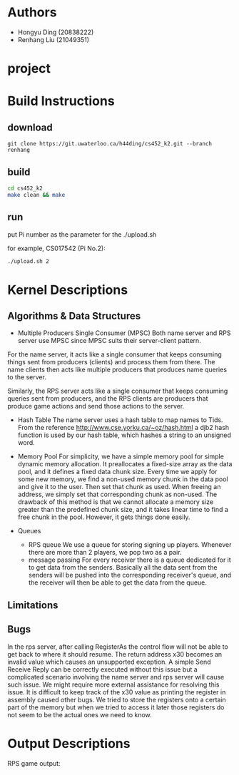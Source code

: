 # Authors
- Hongyu Ding (20838222)
- Renhang Liu (21049351)

# project

# Build Instructions
## download
```
git clone https://git.uwaterloo.ca/h44ding/cs452_k2.git --branch renhang
```
## build
```bash
cd cs452_k2
make clean && make
```
## run
put Pi number as the parameter for the ./upload.sh

for example, CS017542 (Pi No.2):
```bash
./upload.sh 2
```

# Kernel Descriptions
## Algorithms & Data Structures
- Multiple Producers Single Consumer (MPSC)
Both name server and RPS server use MPSC since MPSC suits their server-client pattern. 

For the name server, it acts like a single consumer that keeps consuming things sent from producers (clients) and process them from there. The name clients then acts like multiple producers that produces name queries to the server.

Similarly, the RPS server acts like a single consumer that keeps consuming queries sent from producers, and the RPS clients are producers that produce game actions and send those actions to the server.

- Hash Table
The name server uses a hash table to map names to Tids. From the reference http://www.cse.yorku.ca/~oz/hash.html a djb2 hash function is used by our hash table, which hashes a string to an unsigned word.

- Memory Pool
For simplicity, we have a simple memory pool for simple dynamic memory allocation. It preallocates a fixed-size array as the data pool, and it defines a fixed data chunk size. Every time we apply for some new memory, we find a non-used memory chunk in the data pool and give it to the user. Then set that chunk as used. When freeing an address, we simply set that corresponding chunk as non-used. The drawback of this method is that we cannot allocate a memory size greater than the predefined chunk size, and it takes linear time to find a free chunk in the pool. However, it gets things done easily.

- Queues
  - RPS queue
  We use a queue for storing signing up players. Whenever there are more than 2 players, we pop two as a pair.
  - message passing
  For every receiver there is a queue dedicated for it to get data from the senders. Basically all the data sent from the senders will be pushed into the corresponding receiver's queue, and the receiver will then be able to get the data from the queue.

## Limitations
## Bugs
In the rps server, after calling RegisterAs the control flow will not be able to get back to where it should resume. The return address x30 becomes an invalid value which causes an unsupported exception. A simple Send Receive Reply can be correctly executed without this issue but a complicated scenario involving the name server and rps server will cause such issue. We might require more external assistance for resolving this issue. It is difficult to keep track of the x30 value as printing the register in assembly caused other bugs. We tried to store the registers onto a certain part of the memory but when we tried to access it later those registers do not seem to be the actual ones we need to know.
# Output Descriptions
RPS game output:
```

```

